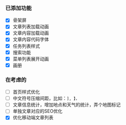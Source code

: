 ### 已添加功能
- [x] 骨架屏
- [x] 文章列表加载动画
- [x] 文章内容加载动画
- [x] 文章内容代码字体
- [x] 任务列表样式
- [x] 搜索功能
- [x] 菜单列表展开动画
- [x] 画册

### 在考虑的
- [ ] 首页样式优化
- [ ] 中文符号压缩间距，比如：`], 】，`
- [ ] 文章信息统计，增加地点和天气的统计，弄个地图标记
- [ ] 单独文章对应的SEO优化
- [x] 优化移动端文章列表

